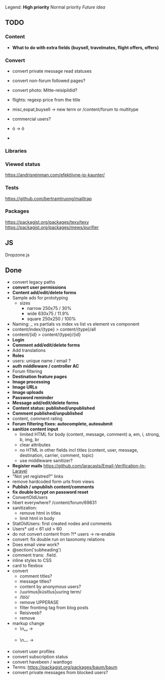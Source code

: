 Legend: **High priority** Normal priority *Future idea*

## TODO


### Content

- **What to do with extra fields (buysell, travelmates, flight offers, offers)**


### Convert

- convert private message read statuses

- convert non-forum followed pages?
- convert photo: Mitte-reisipildid?
- flights: regexp price from the title
- misc,expat,buysell -> new term or /content/forum to multitype
- commercial users?
- ó -> õ
- 

### Libraries

### Viewed status

https://andrisreinman.com/efektiivne-ip-kaunter/

### Tests

https://github.com/bertramtruong/mailtrap

### Packages

https://packagist.org/packages/texy/texy
https://packagist.org/packages/mews/purifier

## JS

Dropzone.js






## Done

- convert legacy paths
- **convert user permissions**
- **Content add/edit/delete forms**
- Sample ads for prototyping
    - sizes
        - narrow 250x75 / 30%
        - wide 630x75 / 11.9%
        - square 250x250 / 100%
- Naming: _ vs partials vs index vs list vs element vs component
- content/index/{type} > content/{type}/all
- content/{id} > content/{type}/{id}
- **Login**
- **Comment add/edit/delete forms**
- Add translations
- **Roles**
- users: unique name / email ?
- **auth middleware / controller AC**
- Forum filtering
- **Destination feature pages**
- **Image processing**
- **Image URLs**
- **Image uploads**
- **Password reminder**
- **Message add/edit/delete forms**
- **Content status: published/unpublished**
- **Comment published/unpublished**
- content, comment rating
- **Forum filtering fixes: autocomplete, autosubmit**
- **sanitize content input**
    - limited HTML for body (content, message, comment)
        a, em, i, strong, b, img, br
    - clear attributes
    - no HTML in other fields incl titles (content, user, message, destination, carrier, comment, topic)
    - use middleware sanitizer?
- **Register mails**
    https://github.com/laracasts/Email-Verification-In-Laravel
- "Not yet registred?" links
- remove hardcoded form urls from views
- **Publish / unpublish content/comments**
- **fix double bcrypt on password reset**
- ConvertOldUsers
- hbert everywhere? /content/forum/69831
- sanitization:
    - remove html in titles
    - limit html in body
- StatOldUsers: first created nodes and comments
- Users* 
    uid < 61
    uid > 60
- do not convert content from ?!* users -> re-enable
- convert: fix double run on taxonomy relations
- Does email view work?
- @section('subheading')
- comment trans: .field.
- inline styles to CSS
- card to flexbox
- convert
    - comment titles?
    - message titles?
    - content by anonymous users?
    - /uurimus|küsitlus|uuring term/
    - /töö/
    - remove UPPERASE
    - filter frontimg tag from blog posts
    - Reisiveeb?
    - remove <!--break-->
- markup change
    - \n<u>...</u> -> <h4></h4>
    - \n<strong>...</strong> -> <h4></h4>
- convert user profiles
- convert subscription status
- convert havebeen / wanttogo
- Terms:
https://packagist.org/packages/baum/baum
- convert private messages from blocked users?
